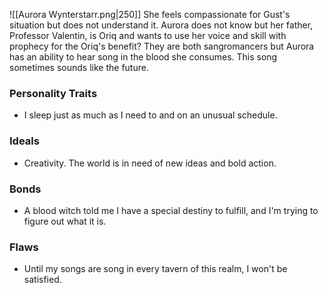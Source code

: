 ![[Aurora Wynterstarr.png|250]]
She feels compassionate for Gust's situation but does not understand it.
Aurora does not know but her father, Professor Valentin, is Oriq and wants to use her voice and skill with prophecy for the Oriq's benefit? 
They are both sangromancers but Aurora has an ability to hear song in the blood she consumes. This song sometimes sounds like the future.
### Personality Traits
- I sleep just as much as I need to and on an unusual schedule.
### Ideals
- Creativity. The world is in need of new ideas and bold action.
### Bonds
- A blood witch told me I have a special destiny to fulfill, and I'm trying to figure out what it is.
### Flaws
- Until my songs are song in every tavern of this realm, I won't be satisfied.